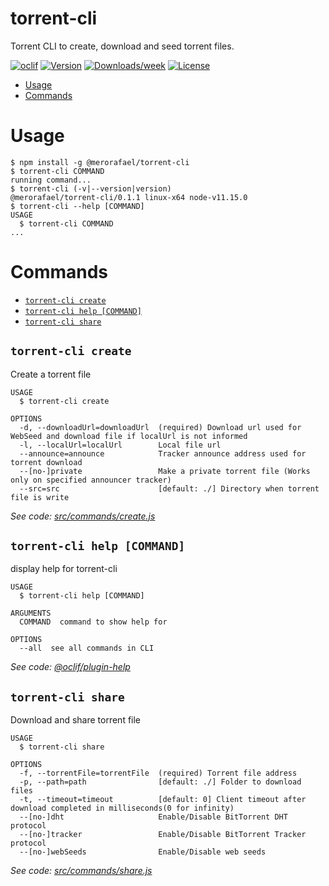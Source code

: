 torrent-cli
===========

Torrent CLI to create, download and seed torrent files.

[![oclif](https://img.shields.io/badge/cli-oclif-brightgreen.svg)](https://oclif.io)
[![Version](https://img.shields.io/npm/v/@merorafael/torrent-cli.svg)](https://npmjs.org/package/torrent-cli)
[![Downloads/week](https://img.shields.io/npm/dw/@merorafael/torrent-cli.svg)](https://npmjs.org/package/torrent-cli)
[![License](https://img.shields.io/npm/l/@merorafael/torrent-cli.svg)](https://github.com/merorafael/torrent-cli/blob/master/package.json)

<!-- toc -->
* [Usage](#usage)
* [Commands](#commands)
<!-- tocstop -->
# Usage
<!-- usage -->
```sh-session
$ npm install -g @merorafael/torrent-cli
$ torrent-cli COMMAND
running command...
$ torrent-cli (-v|--version|version)
@merorafael/torrent-cli/0.1.1 linux-x64 node-v11.15.0
$ torrent-cli --help [COMMAND]
USAGE
  $ torrent-cli COMMAND
...
```
<!-- usagestop -->
# Commands
<!-- commands -->
* [`torrent-cli create`](#torrent-cli-create)
* [`torrent-cli help [COMMAND]`](#torrent-cli-help-command)
* [`torrent-cli share`](#torrent-cli-share)

## `torrent-cli create`

Create a torrent file

```
USAGE
  $ torrent-cli create

OPTIONS
  -d, --downloadUrl=downloadUrl  (required) Download url used for WebSeed and download file if localUrl is not informed
  -l, --localUrl=localUrl        Local file url
  --announce=announce            Tracker announce address used for torrent download
  --[no-]private                 Make a private torrent file (Works only on specified announcer tracker)
  --src=src                      [default: ./] Directory when torrent file is write
```

_See code: [src/commands/create.js](https://github.com/merorafael/torrent-cli/blob/v0.1.1/src/commands/create.js)_

## `torrent-cli help [COMMAND]`

display help for torrent-cli

```
USAGE
  $ torrent-cli help [COMMAND]

ARGUMENTS
  COMMAND  command to show help for

OPTIONS
  --all  see all commands in CLI
```

_See code: [@oclif/plugin-help](https://github.com/oclif/plugin-help/blob/v2.2.0/src/commands/help.ts)_

## `torrent-cli share`

Download and share torrent file

```
USAGE
  $ torrent-cli share

OPTIONS
  -f, --torrentFile=torrentFile  (required) Torrent file address
  -p, --path=path                [default: ./] Folder to download files
  -t, --timeout=timeout          [default: 0] Client timeout after download completed in milliseconds(0 for infinity)
  --[no-]dht                     Enable/Disable BitTorrent DHT protocol
  --[no-]tracker                 Enable/Disable BitTorrent Tracker protocol
  --[no-]webSeeds                Enable/Disable web seeds
```

_See code: [src/commands/share.js](https://github.com/merorafael/torrent-cli/blob/v0.1.1/src/commands/share.js)_
<!-- commandsstop -->
